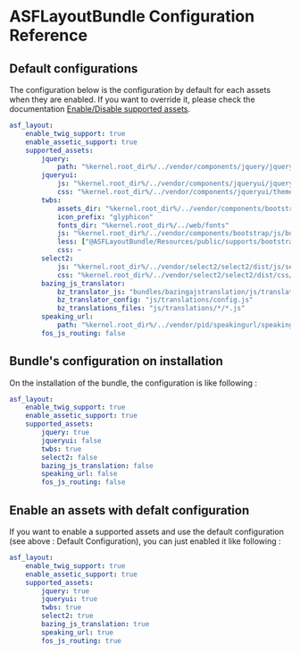 # ASFLayoutBundle Configuration Reference

## Default configurations

The configuration below is the configuration by default for each assets when they are enabled. If you want to override it, please check the documentation [Enable/Disable supported assets](enable-external-library.md).

```yaml
asf_layout:
    enable_twig_support: true
    enable_assetic_support: true
    supported_assets:
        jquery:
            path: "%kernel.root_dir%/../vendor/components/jquery/jquery.min.js"
        jqueryui:
            js: "%kernel.root_dir%/../vendor/components/jqueryui/jquery-ui.min.js"
            css: "%kernel.root_dir%/../vendor/components/jqueryui/themes/ui-lightness/jquery-ui.min.css"
        twbs:
            assets_dir: "%kernel.root_dir%/../vendor/components/bootstrap/"
            icon_prefix: "glyphicon"
            fonts_dir: "%kernel.root_dir%/../web/fonts"
            js: "%kernel.root_dir%/../vendor/components/bootstrap/js/bootstrap.min.js"
            less: ["@ASFLayoutBundle/Resources/public/supports/bootstrap/less/bootstrap.less", @ASFLayoutBundle/Resources/public/supports/bootstrap/less/theme.less]
            css: ~
        select2:
            js: "%kernel.root_dir%/../vendor/select2/select2/dist/js/select2.full.min.js"
            css: "%kernel.root_dir%/../vendor/select2/select2/dist/css/select2.min.css"
        bazing_js_translator:
            bz_translator_js: "bundles/bazingajstranslation/js/translator.min.js"
            bz_translator_config: "js/translations/config.js"
            bz_translations_files: "js/translations/*/*.js"
        speaking_url:
            path: "%kernel.root_dir%/../vendor/pid/speakingurl/speakingurl.min.js"
        fos_js_routing: false
```

## Bundle's configuration on installation

On the installation of the bundle, the configuration is like following :

```yaml
asf_layout:
    enable_twig_support: true
    enable_assetic_support: true
    supported_assets:
        jquery: true
        jqueryui: false
        twbs: true
        select2: false
        bazing_js_translation: false
        speaking_url: false
        fos_js_routing: false
```

## Enable an assets with defalt configuration

If you want to enable a supported assets and use the default configuration (see above : Default Configuration), you can just enabled it like following :

```yaml
asf_layout:
    enable_twig_support: true
    enable_assetic_support: true
    supported_assets:
        jquery: true
        jqueryui: true
        twbs: true
        select2: true
        bazing_js_translation: true
        speaking_url: true
        fos_js_routing: true
```